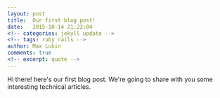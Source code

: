 ```yaml
---
layout: post
title:  Our first blog post!
date:   2015-10-14 21:22:04
<!-- categories: jekyll update -->
<!-- tags: ruby rails -->
author: Max Lukin
comments: true
<!-- excerpt: quote -->
---
```

Hi there! here's our first blog post.
We're going to share with you some interesting technical articles.
